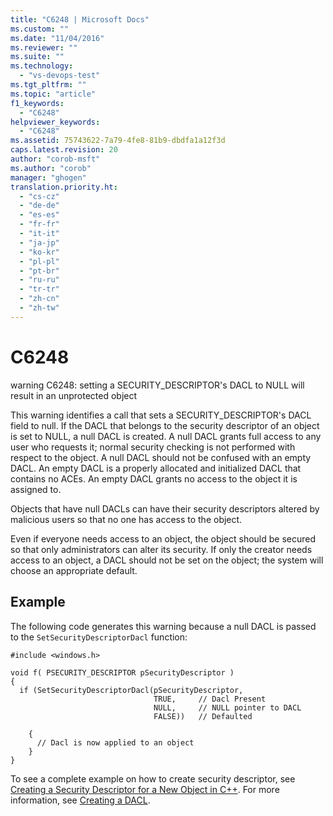 ```yaml
---
title: "C6248 | Microsoft Docs"
ms.custom: ""
ms.date: "11/04/2016"
ms.reviewer: ""
ms.suite: ""
ms.technology: 
  - "vs-devops-test"
ms.tgt_pltfrm: ""
ms.topic: "article"
f1_keywords: 
  - "C6248"
helpviewer_keywords: 
  - "C6248"
ms.assetid: 75743622-7a79-4fe8-81b9-dbdfa1a12f3d
caps.latest.revision: 20
author: "corob-msft"
ms.author: "corob"
manager: "ghogen"
translation.priority.ht: 
  - "cs-cz"
  - "de-de"
  - "es-es"
  - "fr-fr"
  - "it-it"
  - "ja-jp"
  - "ko-kr"
  - "pl-pl"
  - "pt-br"
  - "ru-ru"
  - "tr-tr"
  - "zh-cn"
  - "zh-tw"
---
```

# C6248
warning C6248: setting a SECURITY_DESCRIPTOR's DACL to NULL will result in an unprotected object  
  
 This warning identifies a call that sets a SECURITY_DESCRIPTOR's DACL field to null. If the DACL that belongs to the security descriptor of an object is set to NULL, a null DACL is created. A null DACL grants full access to any user who requests it; normal security checking is not performed with respect to the object. A null DACL should not be confused with an empty DACL. An empty DACL is a properly allocated and initialized DACL that contains no ACEs. An empty DACL grants no access to the object it is assigned to.  
  
 Objects that have null DACLs can have their security descriptors altered by malicious users so that no one has access to the object.  
  
 Even if everyone needs access to an object, the object should be secured so that only administrators can alter its security. If only the creator needs access to an object, a DACL should not be set on the object; the system will choose an appropriate default.  
  
## Example  
 The following code generates this warning because a null DACL is passed to the `SetSecurityDescriptorDacl` function:  
  
```  
#include <windows.h>  
  
void f( PSECURITY_DESCRIPTOR pSecurityDescriptor )  
{  
  if (SetSecurityDescriptorDacl(pSecurityDescriptor,  
                                TRUE,     // Dacl Present  
                                NULL,     // NULL pointer to DACL      
                                FALSE))   // Defaulted  
  
    {  
      // Dacl is now applied to an object  
    }  
}  
```  
  
 To see a complete example on how to create security descriptor, see [Creating a Security Descriptor for a New Object in C++](http://msdn.microsoft.com/library/aa446595.aspx). For more information, see [Creating a DACL](http://msdn.microsoft.com/library/ms717798.aspx).